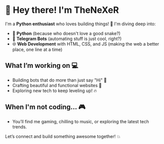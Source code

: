 # 👋 Hey there! I'm TheNeXeR

I'm a **Python enthusiast** who loves building things! 🚀 I'm diving deep into:

- 🐍 **Python** (because who doesn't love a good snake?)
- 🤖 **Telegram Bots** (automating stuff is just cool, right?)
- 🌐 **Web Development** with HTML, CSS, and JS (making the web a better place, one line at a time)

## What I’m working on 💻
- Building bots that do more than just say "Hi" 🤖
- Crafting beautiful and functional websites 🌟
- Exploring new tech to keep leveling up! 🔥

## When I'm not coding... 🎮
- You’ll find me gaming, chilling to music, or exploring the latest tech trends.

Let’s connect and build something awesome together! 💥
